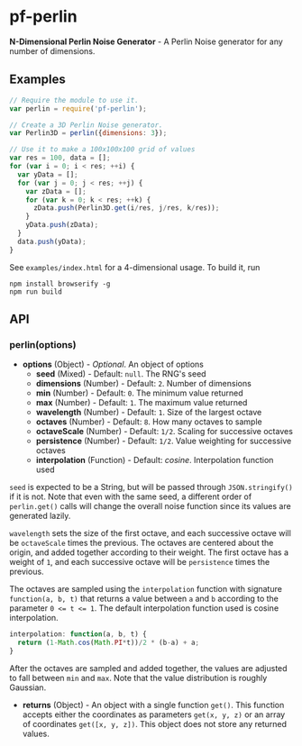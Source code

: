 # pf-perlin

**N-Dimensional Perlin Noise Generator** - A Perlin Noise generator for any number of dimensions.

## Examples

```javascript
// Require the module to use it.
var perlin = require('pf-perlin');

// Create a 3D Perlin Noise generator.
var Perlin3D = perlin({dimensions: 3});

// Use it to make a 100x100x100 grid of values
var res = 100, data = [];
for (var i = 0; i < res; ++i) {
  var yData = [];
  for (var j = 0; j < res; ++j) {
    var zData = [];
    for (var k = 0; k < res; ++k) {
      zData.push(Perlin3D.get(i/res, j/res, k/res));
    }
    yData.push(zData);
  }
  data.push(yData);
}
```

See `examples/index.html` for a 4-dimensional usage. To build it, run
```
npm install browserify -g
npm run build
```

## API

### perlin(options)

 * **options** (Object) - *Optional*. An object of options
   * **seed** (Mixed) - Default: `null`. The RNG's seed
   * **dimensions** (Number) - Default: `2`. Number of dimensions
   * **min** (Number) - Default: `0`. The minimum value returned
   * **max** (Number) - Default: `1`. The maximum value returned
   * **wavelength** (Number) - Default: `1`. Size of the largest octave
   * **octaves** (Number) - Default: `8`. How many octaves to sample
   * **octaveScale** (Number) - Default: `1/2`. Scaling for successive octaves
   * **persistence** (Number) - Default: `1/2`. Value weighting for successive octaves
   * **interpolation** (Function) - Default: *cosine*. Interpolation function used

`seed` is expected to be a String, but will be passed through `JSON.stringify()` if it is not. Note that even with the same seed, a different order of `perlin.get()` calls will change the overall noise function since its values are generated lazily.

`wavelength` sets the size of the first octave, and each successive octave will be `octaveScale` times the previous. The octaves are centered about the origin, and added together according to their weight. The first octave has a weight of `1`, and each successive octave will be `persistence` times the previous.

The octaves are sampled using the `interpolation` function with signature `function(a, b, t)` that returns a value between `a` and `b` according to the parameter `0 <= t <= 1`. The default interpolation function used is cosine interpolation.

```javascript
interpolation: function(a, b, t) {
  return (1-Math.cos(Math.PI*t))/2 * (b-a) + a;
}
```

After the octaves are sampled and added together, the values are adjusted to fall between `min` and `max`. Note that the value distribution is roughly Gaussian.

 * **returns** (Object) - An object with a single function `get()`. This function accepts either the coordinates as parameters `get(x, y, z)` or an array of coordinates `get([x, y, z])`. This object does not store any returned values.

